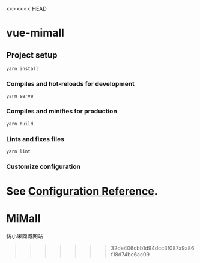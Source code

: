 <<<<<<< HEAD
# vue-mimall

## Project setup
```
yarn install
```

### Compiles and hot-reloads for development
```
yarn serve
```

### Compiles and minifies for production
```
yarn build
```

### Lints and fixes files
```
yarn lint
```

### Customize configuration
See [Configuration Reference](https://cli.vuejs.org/config/).
=======
# MiMall
仿小米商城网站
>>>>>>> 32de406cbb1d94dcc3f087a9a86f18d74bc6ac09
